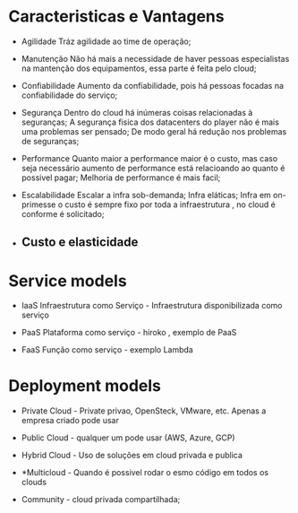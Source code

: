 # Caracteristicas e Vantagens 

* Agilidade
    Tráz agilidade ao time de operação;

* Manutenção
    Não há mais a necessidade de haver pessoas especialistas na mantenção dos equipamentos, essa parte é feita pelo cloud;

* Confiabilidade
    Aumento da confiabilidade, pois há pessoas focadas na confiabilidade do serviço;

* Segurança
    Dentro do cloud há inúmeras coisas relacionadas à seguranças; 
    A segurança fisica dos datacenters do player não é mais uma problemas ser pensado;
    De modo geral há redução nos problemas de seguranças;

* Performance
    Quanto maior a performance maior é o custo, mas caso seja necessário aumento de performance está relacioando ao quanto é possivel pagar;
    Melhoria de performance é mais facil;

* Escalabilidade
    Escalar a infra sob-demanda;
    Infra eláticas;
    Infra em on-primesse o custo é sempre fixo por toda a infraestrutura , no cloud é conforme é solicitado;

* Custo e elasticidade
    - 

#  Service models

* IaaS
    Infraestrutura como Serviço - Infraestrutura disponibilizada como serviço

* PaaS
    Plataforma como serviço - hiroko , exemplo de PaaS

* FaaS
    Função como serviço - exemplo Lambda


#  Deployment models

* Private Cloud - Private privao, OpenSteck, VMware, etc. Apenas a empresa criado pode usar

* Public Cloud - qualquer um pode usar (AWS, Azure, GCP)

* Hybrid Cloud - Uso de soluções em cloud privada e publica

* *Multicloud - Quando é possivel rodar o esmo código em todos os clouds

* Community - cloud privada compartilhada;

